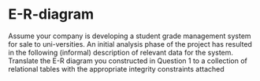 # E-R-diagram
Assume your company is developing a student grade management system for sale to uni-versities. An initial analysis phase of the project has resulted in the following (informal)
description of relevant data for the system.
Translate the E-R diagram you constructed in Question 1 to a collection of relational tables with the appropriate integrity constraints attached
